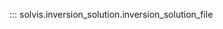 ::: solvis.inversion_solution.inversion_solution_file
<!--     options:
        docstring_options:
            ignore_init_summary: false
        merge_init_into_class: true -->

